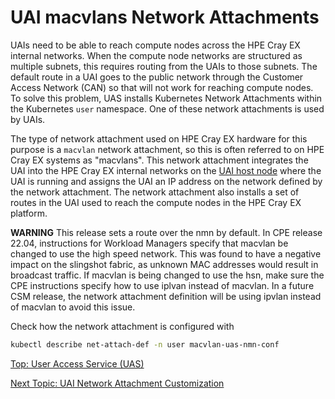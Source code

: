 # UAI macvlans Network Attachments

UAIs need to be able to reach compute nodes across the HPE Cray EX internal networks. When the compute node networks are structured as multiple subnets, this requires routing from the UAIs to those subnets.
The default route in a UAI goes to the public network through the Customer Access Network (CAN) so that will not work for reaching compute nodes.
To solve this problem, UAS installs Kubernetes Network Attachments within the Kubernetes `user` namespace. One of these network attachments is used by UAIs.

The type of network attachment used on HPE Cray EX hardware for this purpose is a `macvlan` network attachment, so this is often referred to on HPE Cray EX systems as "macvlans".
This network attachment integrates the UAI into the HPE Cray EX internal networks on the [UAI host node](UAI_Host_Nodes.md) where the UAI is running and assigns the UAI an IP address on the network defined by the network attachment.
The network attachment also installs a set of routes in the UAI used to reach the compute nodes in the HPE Cray EX platform.

**WARNING**
This release sets a route over the nmn by default. In CPE release 22.04, instructions for Workload Managers specify that macvlan be changed to use the high speed network. This was found to have a negative impact on the slingshot fabric, as unknown MAC addresses would result in broadcast traffic.
If macvlan is being changed to use the hsn, make sure the CPE instructions specify how to use iplvan instead of macvlan. In a future CSM release, the network attachment definition will be using ipvlan instead of macvlan to avoid this issue.

Check how the network attachment is configured with
```bash
kubectl describe net-attach-def -n user macvlan-uas-nmn-conf
```

[Top: User Access Service (UAS)](README.md)

[Next Topic: UAI Network Attachment Customization](UAI_Network_Attachments.md)
